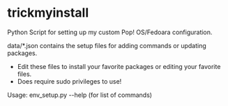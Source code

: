 # trickmyinstall
Python Script for setting up my custom Pop! OS/Fedoara configuration.

data/*.json contains the setup files for adding commands or updating packages.
- Edit these files to install your favorite packages or editing your favorite files.
- Does require sudo privileges to use!

Usage:  env_setup.py --help (for list of commands)

